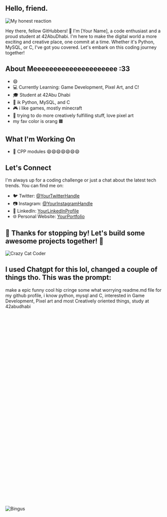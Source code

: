 ## Hello, friend.
![My honest reaction](https://media.giphy.com/media/uumyicWLoJVi8/giphy.gif)


Hey there, fellow GitHubbers! 👋 I'm [Your Name], a code enthusiast and a proud student at 42AbuDhabi. I'm here to make the digital world a more exciting and creative place, one commit at a time. Whether it's Python, MySQL, or C, I've got you covered. Let's embark on this coding journey together!

## About Meeeeeeeeeeeeeeeeeeeee :33
- 😄
- 💻 Currently Learning: Game Development, Pixel Art, and C!
- 🎓 Student at 42Abu Dhabi
- 💬 ik Python, MySQL, and C
- 🎮 i like games, mostly minecraft
- 🎨 trying to do more creatively fulfilling stuff, love pixel art
- my fav color is orang 🟧

## What I'm Working On
- 🚀 CPP modules 😄😄😄😄😄😄😄

## Let's Connect
I'm always up for a coding challenge or just a chat about the latest tech trends. You can find me on:
- 🐦 Twitter: [@YourTwitterHandle](https://twitter.com/elonmuskamiritewhataguyIlovetwitterImeanX)
- 📷 Instagram: [@YourInstagramHandle](https://www.instagram.com/glorytometa)
- 💼 LinkedIn: [YourLinkedInProfile](https://www.linkedin.com/in/ineedtogetajob)
- 🌐 Personal Website: [YourPortfolio]([https://www.ayansportofolio.weebly.com](https://ayansportofolio.weebly.com/))

## 🎉 Thanks for stopping by! Let's build some awesome projects together! 🎉

![Crazy Cat Coder](https://media.giphy.com/media/JIX9t2j0ZTN9S/giphy.gif)

## I used Chatgpt for this lol, changed a couple of things tho. This was the prompt:
make a epic funny cool hip cringe some what worrying readme.md file for my github profile, i know python, mysql and C, interested in Game Development, Pixel art and most Creatively oriented things, study at 42abudhabi
<br />
<br />
<br />
<br />
<br />
<br />
<br />
<br />
<br />
<br />
<br />
<br />
<br />
<br />
<br />
<br />
<br />
<br />
<br />
<br />
<br />
<br />
<br />
<br />
<br />
<br />
<br />
<br />
<br />
<br />
<br />
<br />
<br />
<br />
<br />
<br />
<br />
![Bingus](https://github.com/ayan479/ayan479/blob/main/bingus.gif)
